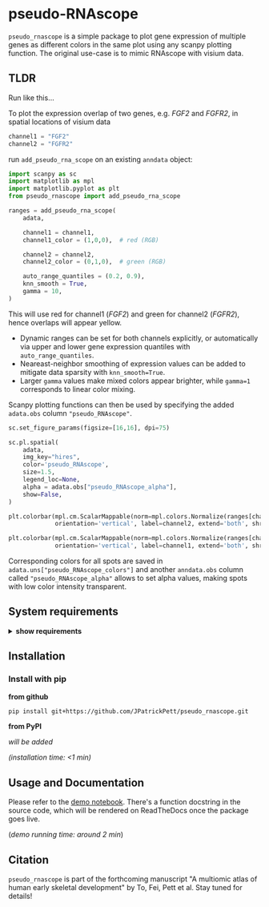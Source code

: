 # pseudo-RNAscope

`pseudo_rnascope` is a simple package to plot gene expression of multiple genes as different colors in the same plot using any scanpy plotting function.
The original use-case is to mimic RNAscope with visium data.

## TLDR

Run like this...

To plot the expression overlap of two genes, e.g. *FGF2* and *FGFR2*, in spatial locations of visium data

```python
channel1 = "FGF2"
channel2 = "FGFR2"
```

run `add_pseudo_rna_scope` on an existing `anndata` object:

```python
import scanpy as sc
import matplotlib as mpl
import matplotlib.pyplot as plt
from pseudo_rnascope import add_pseudo_rna_scope

ranges = add_pseudo_rna_scope(
    adata,

    channel1 = channel1,
    channel1_color = (1,0,0),  # red (RGB)

    channel2 = channel2,
    channel2_color = (0,1,0),  # green (RGB)

    auto_range_quantiles = (0.2, 0.9),
    knn_smooth = True,
    gamma = 10,
)
```

This will use red for channel1 (*FGF2*) and green for channel2 (*FGFR2*), hence overlaps will appear yellow.

- Dynamic ranges can be set for both channels explicitly, or automatically via upper and lower gene expression quantiles with `auto_range_quantiles`.
- Neareast-neighbor smoothing of expression values can be added to mitigate data sparsity with `knn_smooth=True`.
- Larger `gamma` values make mixed colors appear brighter, while `gamma=1` corresponds to linear color mixing.

Scanpy plotting functions can then be used by specifying the added `adata.obs` column `"pseudo_RNAscope"`.

```python
sc.set_figure_params(figsize=[16,16], dpi=75)

sc.pl.spatial(
    adata, 
    img_key="hires", 
    color='pseudo_RNAscope', 
    size=1.5,
    legend_loc=None,
    alpha = adata.obs["pseudo_RNAscope_alpha"],
    show=False,
)

plt.colorbar(mpl.cm.ScalarMappable(norm=mpl.colors.Normalize(ranges[channel2]["vmin"], ranges[channel2]["vmax"]), cmap='Greens'),
             orientation='vertical', label=channel2, extend='both', shrink=0.5, pad=-0.04)

plt.colorbar(mpl.cm.ScalarMappable(norm=mpl.colors.Normalize(ranges[channel1]["vmin"], ranges[channel1]["vmax"]), cmap='Reds'),
             orientation='vertical', label=channel1, extend='both', shrink=0.5, pad=0.03)
```

Corresponding colors for all spots are saved in `adata.uns["pseudo_RNAscope_colors"]` and another `anndata.obs` column called `"pseudo_RNAscope_alpha"` allows to set alpha values, making spots with low color intensity transparent.

## System requirements

<details>
<summary><b>show requirements</b></summary>

### Hardware requirements

`pseudo_rnascope` can run on a standard computer with enough RAM to hold the used datasets in memory.

### Software requirements

**OS requirements**

The package has been tested on:

- macOS Monterey (12.6.7)
- Linux: Ubuntu 18.04.6 bionic

**Python requirements**

A python version `>=3.0` is required. 
Various python libraries are used, listed in `pyproject.toml`. 
Currently only the python scientific stack (`numpy`, `scipy`) is required as a dependency, however, it only works together with an `anndata` object from the `scanpy` package as input and for downstream plotting.
`pseudo_rnascope` and all dependencies can be installed via `pip` (see below).

</details>

## Installation

### Install with pip

**from github**

```bash
pip install git+https://github.com/JPatrickPett/pseudo_rnascope.git
```

**from PyPI**

*will be added*

*(installation time: <1 min)*

## Usage and Documentation

Please refer to the [demo notebook](notebooks/demo.ipynb). There's a function docstring in the source code, which will be rendered on ReadTheDocs once the package goes live.

(*demo running time: around 2 min*)

## Citation

`pseudo_rnascope` is part of the forthcoming manuscript "A multiomic atlas of human early skeletal development" by To, Fei, Pett et al. Stay tuned for details!

